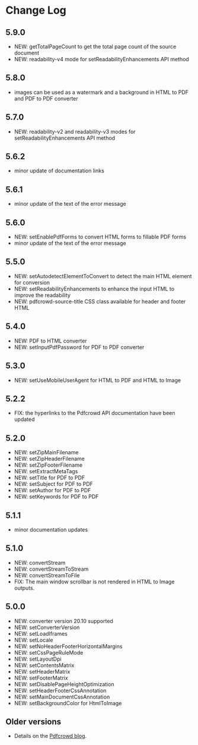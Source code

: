 Change Log
==========

5.9.0
-----

- NEW: getTotalPageCount to get the total page count of the source document
- NEW: readability-v4 mode for setReadabilityEnhancements API method

5.8.0
-----

- images can be used as a watermark and a background in HTML to PDF and PDF to PDF converter

5.7.0
-----

- NEW: readability-v2 and readability-v3 modes for setReadabilityEnhancements API method

5.6.2
-----

- minor update of documentation links

5.6.1
-----

- minor update of the text of the error message

5.6.0
-----

- NEW: setEnablePdfForms to convert HTML forms to fillable PDF forms
- minor update of the text of the error message

5.5.0
-----

- NEW: setAutodetectElementToConvert to detect the main HTML element for conversion
- NEW: setReadabilityEnhancements to enhance the input HTML to improve the readability
- NEW: pdfcrowd-source-title CSS class available for header and footer HTML

5.4.0
-----

- NEW: PDF to HTML converter
- NEW: setInputPdfPassword for PDF to PDF converter

5.3.0
-----

- NEW: setUseMobileUserAgent for HTML to PDF and HTML to Image

5.2.2
-----

- FIX: the hyperlinks to the Pdfcrowd API documentation have been updated

5.2.0
-----

- NEW: setZipMainFilename
- NEW: setZipHeaderFilename
- NEW: setZipFooterFilename
- NEW: setExtractMetaTags
- NEW: setTitle for PDF to PDF
- NEW: setSubject for PDF to PDF
- NEW: setAuthor for PDF to PDF
- NEW: setKeywords for PDF to PDF

5.1.1
-----

- minor documentation updates

5.1.0
-----

- NEW: convertStream
- NEW: convertStreamToStream
- NEW: convertStreamToFile
- FIX: The main window scrollbar is not rendered in HTML to Image outputs.

5.0.0
-----

- NEW: converter version 20.10 supported
- NEW: setConverterVersion
- NEW: setLoadIframes
- NEW: setLocale
- NEW: setNoHeaderFooterHorizontalMargins
- NEW: setCssPageRuleMode
- NEW: setLayoutDpi
- NEW: setContentsMatrix
- NEW: setHeaderMatrix
- NEW: setFooterMatrix
- NEW: setDisablePageHeightOptimization
- NEW: setHeaderFooterCssAnnotation
- NEW: setMainDocumentCssAnnotation
- NEW: setBackgroundColor for HtmlToImage

Older versions
--------------

- Details on the [Pdfcrowd blog](https://pdfcrowd.com/blog/).

